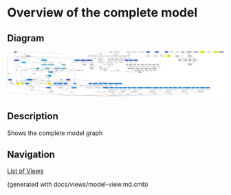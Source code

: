 # Overview of the complete model

## Diagram
![Overview of the complete model](../mybank/model-view.png)

## Description
Shows the complete model graph


## Navigation
[List of Views](../views.md)

(generated with docs/views/model-view.md.cmb)
